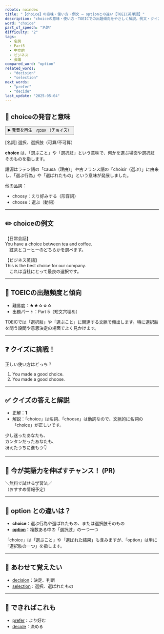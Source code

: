 ```yaml
---
robots: noindex
title: "【choice】の意味・使い方・例文 ― optionとの違い【TOEIC英単語】"
description: "choiceの意味・使い方・TOEICでの出題傾向をやさしく解説。例文・クイズ付きでoptionとの違いもわかりやすく学べます。"
word: "choice"
part_of_speech: "名詞"
difficulty: "2"
tags:
  - 名詞
  - Part5
  - 中立的
  - ビジネス
  - 会議
compared_word: "option"
related_words:
  - "decision"
  - "selection"
next_words:
  - "prefer"
  - "decide"
last_update: "2025-05-04"
---
```


## 🔰 choiceの発音と意味

<button class="play-audio" onclick="playTTS('choice')">
  <span class="play-audio-main">
    ▶️ 発音を再生　/tʃɔɪs/
  </span>
  <span class="play-audio-sub">
    （チョイス）
  </span>
</button>

[名詞] 選択、選択肢（可算/不可算）

**choice** は、「選ぶこと」や「選択肢」という意味で、何かを選ぶ場面や選択肢そのものを指します。

語源はラテン語の「causa（理由）」や古フランス語の「choisir（選ぶ）」に由来し、「選ぶ行為」や「選ばれたもの」という意味が発展しました。

他の品詞：  
- choosy：えり好みする（形容詞）
- choose：選ぶ（動詞）

---

## ✏️ choiceの例文

【日常会話】  
You have a choice between tea and coffee.  
　紅茶とコーヒーのどちらかを選べます。

【ビジネス英語】  
This is the best choice for our company.  
　これは当社にとって最良の選択です。

---

## 🎯 TOEICの出題頻度と傾向

- 難易度：★★☆☆☆
- 出題パート：Part 5（短文穴埋め）

TOEICでは「選択肢」や「選ぶこと」に関連する文脈で頻出します。特に選択肢を問う設問や意思決定の場面でよく見かけます。

---

## ❓ クイズに挑戦！

正しい使い方はどっち？

1. You made a good choice.  
2. You made a good choose.

---

## ✅ クイズの答えと解説

- 正解：**1**
- 解説：「choice」は名詞、「choose」は動詞なので、文脈的に名詞の「choice」が正しいです。

少し迷ったあなたも、  
カンタンだったあなたも、  
冴えたうちに進もう👇️

---

## 🚀 今が英語力を伸ばすチャンス！ (PR)

<div class="info-center">
＼無料で試せる学習法／<br>  
（おすすめ情報予定）
</div>

---

## 🤔  option との違いは？

- **choice**：選ぶ行為や選ばれたもの、または選択肢そのもの
- **[option](/option)**：複数ある中の「選択肢」の一つ一つ

「choice」は「選ぶこと」や「選ばれた結果」も含みますが、「option」は単に「選択肢の一つ」を指します。

---

## 🧩 あわせて覚えたい

- [decision](/decision)：決定、判断
- [selection](/selection)：選択、選ばれたもの

---

## 📖 できればこれも

- [prefer](/prefer)：より好む
- [decide](/decide)：決める

<!-- cvid: aid48_bid02 -->
